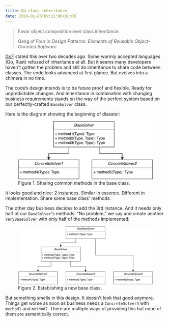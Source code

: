 ```yaml
---
title: On class inheritance
date: 2019-01-03T09:21:00+01:00
---
```


<blockquote class="blockquote text-right">
  <p class="mb-0">Favor object composition over class inheritance.</p>
  <footer class="blockquote-footer">Gang of Four in <cite title="Design Patterns: Elements of Reusable Object-Oriented Software">Design Patterns: Elements of Reusable Object-Oriented Software</cite></footer>
</blockquote>

[GoF](http://wiki.c2.com/?GangOfFour) stated this over two decades ago. Some
warmly accepted languages (Go, Rust) refused of inheritance at all. But it seems
many developers haven't gotten the problem and still do inheritance to share
code between classes. The code looks advanced at first glance. But evolves into
a chimera in no time.

The code’s design intends is to be future proof and flexible. Ready for
unpredictable changes. And inheritance in combination with changing business
requirements stands on the way of the perfect system based on our
perfectly-crafted `BaseSolver` class.

Here is the diagram showing the beginning of disaster:

<figure class="figure">
    <img class="figure-img" src="./base-class.png" alt="The class diagram showing keeping common methods in Base class" width="600" />
    <figcaption class="figure-caption text-center">Figure 1. Sharing common methods in the base class.</figcaption>
</figure>

It looks good and nice: 2 instances. Similar in essence. Different in
implementation. Share some base class' methods.

The other day business decides to add the 3rd instance. And it needs only half
of our `BaseSolver`'s methods. "No problem," we say and create another
`VeryBaseSolver` with only half of the methods implemented:

<figure class="figure">
    <img class="figure-img" src="./very-base-class.png" alt="The class diagram showing creating VeryBase class out of the necessity to borrow couple of methods from Base class" width="800" />
    <figcaption class="figure-caption text-center">Figure 2. Establishing a new base class.</figcaption>
</figure>

But something smells in this design. It doesn't look that good anymore. Things
get worse as soon as business needs a `ConcreteSolver4` with `method1` and
`method2`. There are multiple ways of providing this but none of them are
semantically correct.
